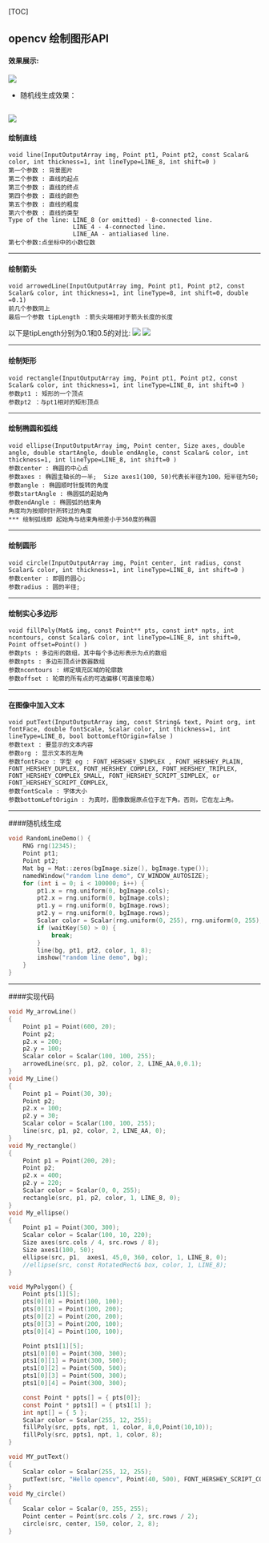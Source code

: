[TOC]
## opencv  绘制图形API
#### 效果展示:
![](https://upload-images.jianshu.io/upload_images/10460153-277e7031c9b7051c.png?imageMogr2/auto-orient/strip%7CimageView2/2/w/1240)
* 随机线生成效果：

![](https://upload-images.jianshu.io/upload_images/10460153-23172efc7e98370b.gif?imageMogr2/auto-orient/strip)
---

#### 绘制直线
```
void line(InputOutputArray img, Point pt1, Point pt2, const Scalar& color, int thickness=1, int lineType=LINE_8, int shift=0 )
第一个参数 : 背景图片
第二个参数 : 直线的起点
第三个参数 : 直线的终点
第四个参数 : 直线的颜色
第五个参数 : 直线的粗度
第六个参数 : 直线的类型
Type of the line: LINE_8 (or omitted) - 8-connected line.
                  LINE_4 - 4-connected line.
                  LINE_AA - antialiased line.
第七个参数:点坐标中的小数位数
```
---
#### 绘制箭头
```
void arrowedLine(InputOutputArray img, Point pt1, Point pt2, const Scalar& color, int thickness=1, int lineType=8, int shift=0, double =0.1)
前几个参数同上
最后一个参数 tipLength ：箭头尖端相对于箭头长度的长度
```
以下是tipLength分别为0.1和0.5的对比:
![](https://upload-images.jianshu.io/upload_images/10460153-7eaf7ada5e06c0eb.png?imageMogr2/auto-orient/strip%7CimageView2/2/w/1240)    ![](https://upload-images.jianshu.io/upload_images/10460153-48bf71730bfa527c.png?imageMogr2/auto-orient/strip%7CimageView2/2/w/1240)

---
#### 绘制矩形
```
void rectangle(InputOutputArray img, Point pt1, Point pt2, const Scalar& color, int thickness=1, int lineType=LINE_8, int shift=0 )
参数pt1 : 矩形的一个顶点
参数pt2 ：与pt1相对的矩形顶点
```
---
#### 绘制椭圆和弧线
```
void ellipse(InputOutputArray img, Point center, Size axes, double angle, double startAngle, double endAngle, const Scalar& color, int thickness=1, int lineType=LINE_8, int shift=0 )
参数center : 椭圆的中心点
参数axes : 椭圆主轴长的一半;  Size axes1(100, 50)代表长半径为100，短半径为50;
参数angle : 椭圆顺时针旋转的角度
参数startAngle : 椭圆弧的起始角
参数endAngle : 椭圆弧的结束角
角度均为按顺时针所转过的角度
*** 绘制弧线即 起始角与结束角相差小于360度的椭圆
```
---
#### 绘制圆形
```
void circle(InputOutputArray img, Point center, int radius, const Scalar& color, int thickness=1, int lineType=LINE_8, int shift=0 )
参数center : 即圆的圆心;
参数radius : 圆的半径;
```
---
#### 绘制实心多边形
```
void fillPoly(Mat& img, const Point** pts, const int* npts, int ncontours, const Scalar& color, int lineType=LINE_8, int shift=0, Point offset=Point() )
参数pts : 多边形的数组，其中每个多边形表示为点的数组
参数npts : 多边形顶点计数器数组
参数ncontours : 绑定填充区域的轮廓数
参数offset : 轮廓的所有点的可选偏移(可直接忽略)
```
---
#### 在图像中加入文本
```
void putText(InputOutputArray img, const String& text, Point org, int fontFace, double fontScale, Scalar color, int thickness=1, int lineType=LINE_8, bool bottomLeftOrigin=false )
参数text : 要显示的文本内容
参数org : 显示文本的左角
参数fontFace : 字型 eg : FONT_HERSHEY_SIMPLEX , FONT_HERSHEY_PLAIN, FONT_HERSHEY_DUPLEX, FONT_HERSHEY_COMPLEX, FONT_HERSHEY_TRIPLEX, FONT_HERSHEY_COMPLEX_SMALL, FONT_HERSHEY_SCRIPT_SIMPLEX, or FONT_HERSHEY_SCRIPT_COMPLEX,
参数fontScale : 字体大小
参数bottomLeftOrigin : 为真时，图像数据原点位于左下角。否则，它在左上角。
```
---
####随机线生成
```c
void RandomLineDemo() {
	RNG rng(12345);
	Point pt1;
	Point pt2;
	Mat bg = Mat::zeros(bgImage.size(), bgImage.type());
	namedWindow("random line demo", CV_WINDOW_AUTOSIZE);
	for (int i = 0; i < 100000; i++) {
		pt1.x = rng.uniform(0, bgImage.cols);
		pt2.x = rng.uniform(0, bgImage.cols);
		pt1.y = rng.uniform(0, bgImage.rows);
		pt2.y = rng.uniform(0, bgImage.rows);
		Scalar color = Scalar(rng.uniform(0, 255), rng.uniform(0, 255), rng.uniform(0, 255));
		if (waitKey(50) > 0) {
			break;
		}
		line(bg, pt1, pt2, color, 1, 8);
		imshow("random line demo", bg);
	}
}
```
---
####实现代码
```c
void My_arrowLine()
{
	Point p1 = Point(600, 20);
	Point p2;
	p2.x = 200;
	p2.y = 100;
	Scalar color = Scalar(100, 100, 255);
	arrowedLine(src, p1, p2, color, 2, LINE_AA,0,0.1);
}
void My_Line()
{
	Point p1 = Point(30, 30);
	Point p2;
	p2.x = 100;
	p2.y = 30;
	Scalar color = Scalar(100, 100, 255);
	line(src, p1, p2, color, 2, LINE_AA, 0);
}
void My_rectangle()
{
	Point p1 = Point(200, 20);
	Point p2;
	p2.x = 400;
	p2.y = 220;
	Scalar color = Scalar(0, 0, 255);
	rectangle(src, p1, p2, color, 1, LINE_8, 0);
}
void My_ellipse()
{
	Point p1 = Point(300, 300);
	Scalar color = Scalar(100, 10, 220);
	Size axes(src.cols / 4, src.rows / 8);
	Size axes1(100, 50);
	ellipse(src, p1,  axes1, 45,0, 360, color, 1, LINE_8, 0);
	//ellipse(src, const RotatedRect& box, color, 1, LINE_8);
}

void MyPolygon() {
	Point pts[1][5];
	pts[0][0] = Point(100, 100);
	pts[0][1] = Point(100, 200);
	pts[0][2] = Point(200, 200);
	pts[0][3] = Point(200, 100);
	pts[0][4] = Point(100, 100);

	Point pts1[1][5];
	pts1[0][0] = Point(300, 300);
	pts1[0][1] = Point(300, 500);
	pts1[0][2] = Point(500, 500);
	pts1[0][3] = Point(500, 300);
	pts1[0][4] = Point(300, 300);

	const Point * ppts[] = { pts[0]};
	const Point * ppts1[] = { pts1[1] };
	int npt[] = { 5 };
	Scalar color = Scalar(255, 12, 255);
	fillPoly(src, ppts, npt, 1, color, 8,0,Point(10,10));
	fillPoly(src, ppts1, npt, 1, color, 8);
}

void MY_putText()
{
	Scalar color = Scalar(255, 12, 255);
	putText(src, "Hello opencv", Point(40, 500), FONT_HERSHEY_SCRIPT_COMPLEX, 5, color, 1, LINE_8, false);
}
void My_circle()
{
	Scalar color = Scalar(0, 255, 255);
	Point center = Point(src.cols / 2, src.rows / 2);
	circle(src, center, 150, color, 2, 8);
}
```

